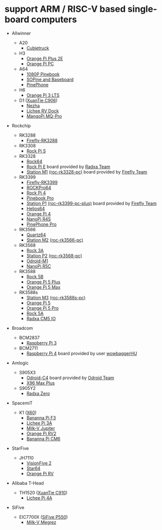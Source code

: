 support ARM / RISC-V based single-board computers
=================================================

*   Allwinner
    *   A20
        *  [Cubietruck](https://linux-sunxi.org/Cubietech_Cubietruck)
    *   H3
        *   [Orange Pi Plus 2E](https://linux-sunxi.org/Xunlong_Orange_Pi_Plus_2E)
        *   [Orange Pi PC](https://linux-sunxi.org/Xunlong_Orange_Pi_PC)
    *   A64
        *   [1080P Pinebook](https://wiki.pine64.org/index.php/1080P_Pinebook#SoC_and_Memory_Specification)
        *   [SOPine and Baseboard](https://wiki.pine64.org/wiki/PINE_A64-LTS/SOPine#SoC_and_Memory_Specification)
        *   [PinePhone](https://wiki.pine64.org/wiki/PinePhone#Specifications)
    *   H6
        *   [Orange Pi 3 LTS](http://www.orangepi.org/orangepiwiki/index.php/Orange_Pi_3_LTS#Hardware_specification)
    *   D1 ([XuanTie C906](https://www.t-head.cn/product/c906?lang=en))
        *   [Nezha](https://linux-sunxi.org/Allwinner_Nezha)
        *   [Lichee RV Dock](https://wiki.sipeed.com/hardware/en/lichee/RV/RV.html#Specifications)
        *   [MangoPi MQ-Pro](https://mangopi.org/mqpro#spectification)

*   Rockchip
    *   RK3288
        *   [Firefly-RK3288](http://en.t-firefly.com/product/rk3288.html)
    *   RK3308
        *   [Rock Pi S](https://wiki.radxa.com/RockpiS/getting_started#Features)
    *   RK3328
        *   [Rock64](http://wiki.pine64.org/index.php/ROCK64_Main_Page#SoC_and_Memory_Specification)
        *   [Rock Pi E](https://wiki.radxa.com/RockpiE/getting_started#Features) board provided by [Radxa Team](https://forum.radxa.com/t/rock-pi-e-engineering-sample-is-available-now/3130)
        *   [Station M1](http://stationpc.com/portal.php?mod=topic&topicid=7#spec) [(roc-rk3328-pc)](http://en.t-firefly.com/product/rocrk3328pc.html#spec) board provided by [Firefly Team](http://en.t-firefly.com/)
    *   RK3399
        *   [Firefly-RK3399](http://en.t-firefly.com/product/rk3399.html)
        *   [ROCKPro64](http://wiki.pine64.org/index.php/ROCKPro64_Main_Page#SoC_and_Memory_Specification)
        *   [Rock Pi 4](http://rockpi.org/#spec-section)
        *   [Pinebook Pro](https://wiki.pine64.org/index.php/Pinebook_Pro#SoC_and_Memory_Specification)
        *   [Station P1](http://stationpc.com/portal.php?mod=topic&topicid=2#spec) [(roc-rk3399-pc-plus)](http://en.t-firefly.com/product/rocrk3399pc.html#spec) board provided by [Firefly Team](http://en.t-firefly.com/)
        *   [Helios64](https://wiki.kobol.io/helios64/intro/#overall-specifications)
        *   [Orange Pi 4](http://www.orangepi.org/Orange%20Pi%204/)
        *   [NanoPi R4S](https://www.friendlyelec.com/#tab-specification)
        *   [PinePhone Pro](https://wiki.pine64.org/index.php/PinePhone_Pro#Specifications)
    *   RK3566
        *   [Quartz64](https://wiki.pine64.org/wiki/Quartz64#SoC_and_Memory_Specifications)
        *   [Station M2](https://www.stationpc.com/product/stationm2#spec) [(roc-rk3566-pc)](https://en.t-firefly.com/product/industry/rocrk3566pc.html#spec)
    *   RK3568
        *   [Rock 3A](https://wiki.radxa.com/Rock3/3a#Features)
        *   [Station P2](https://www.stationpc.com/product/stationp2#spec) [(roc-rk3568-pc)](https://en.t-firefly.com/product/industry/rocrk3568pc.html#spec)
        *   [Odroid-M1](https://wiki.odroid.com/odroid-m1/hardware/start#specifications)
        *   [NanoPi R5C](https://wiki.friendlyelec.com/wiki/index.php/NanoPi_R5C#Hardware_Spec)
    *   RK3588
        *   [Rock 5B](https://wiki.radxa.com/Rock5/5b/getting_started#Features)
        *   [Orange Pi 5 Plus](http://www.orangepi.org/orangepiwiki/index.php/Orange_Pi_5_Plus#Hardware_Specifications_of_Orange_Pi_5_Plus)
        *   [Orange Pi 5 Max](http://www.orangepi.org/orangepiwiki/index.php/Orange_Pi_5_Max#Hardware_Specifications_of_Orange_Pi_5_Plus)
    *   RK3588s
        *   [Station M3](https://www.stationpc.com/product/stationm3#spec) [(roc-rk3588s-pc)](https://en.t-firefly.com/product/industry/rocrk3588spc.html#spec)
        *   [Orange Pi 5](http://www.orangepi.org/orangepiwiki/index.php/Orange_Pi_5#Uses)
        *   [Orange Pi 5 Pro](http://www.orangepi.org/orangepiwiki/index.php/Orange_Pi_5_Pro#Uses)
        *   [Rock 5A](https://wiki.radxa.com/Rock5/5a/getting_started#Features)
        *   [Radxa CM5 IO](https://docs.radxa.com/en/compute-module/cm5?target=cm5-io-board)

*   Broadcom
    *   BCM2837
        *   [Raspberry Pi 3](https://www.raspberrypi.org/products/raspberry-pi-3-model-b/)
    *   BCM2711
        *   [Raspberry Pi 4](https://www.raspberrypi.org/products/raspberry-pi-4-model-b/specifications/) board provided by user [wowbaggerHU](https://www.linuxquestions.org/questions/user/wowbaggerhu-1042789/)

*   Amlogic
    *   S905X3
        *   [Odroid-C4](https://wiki.odroid.com/odroid-c4/hardware/hardware#specifications) board provided by [Odroid Team](https://forum.odroid.com/viewtopic.php?f=203&t=40256&p=340679#p340679)
        *   [X96 Max Plus](https://)
    *   S905Y2
        *   [Radxa Zero](https://wiki.radxa.com/Zero/getting_started#Features)

*   SpacemiT
    *   K1 ([X60](https://docs.banana-pi.org/en/BPI-F3/SpacemiT_K1_datasheet))
        *   [Bananna Pi F3](https://docs.banana-pi.org/en/BPI-F3/BananaPi_BPI-F3#_hardware_spec)
        *   [Lichee Pi 3A](https://wiki.sipeed.com/hardware/en/lichee/K1/lpi3a/1_intro.html#Basic-Parameter)
        *   [Milk-V Jupiter](https://milkv.io/docs/jupiter/overview#hardware-specifications)
        *   [Orange Pi RV2](http://www.orangepi.org/orangepiwiki/index.php/Orange_Pi_RV2#Uses)
        *   [Bananna Pi CM6](https://docs.banana-pi.org/en/BPI-CM6/BananaPi_BPI-CM6#_hardware_spec)

*   StarFive
    *   JH7110
        *   [VisionFive 2](https://doc-en.rvspace.org/VisionFive2/Product_Brief/VisionFive_2/specification_pb.html)
        *   [Star64](https://wiki.pine64.org/wiki/STAR64#SoC_and_Memory_Specification)
        *   [Orange Pi RV](http://www.orangepi.org/html/hardWare/computerAndMicrocontrollers/details/Orange-Pi-RV.html)

*   Alibaba T-Head
    *   TH1520 ([XuanTie C910](https://www.t-head.cn/product/c910?lang=en))
        *   [Lichee Pi 4A](https://wiki.sipeed.com/hardware/en/lichee/th1520/lm4a.html#Parameters)

*   SiFive
    *   EIC7700X ([SiFive P550](https://www.sifive.com/cores/performance-p500))
        *   [Milk-V Megrez](https://milkv.io/docs/megrez/overview#hardware-specifications)
